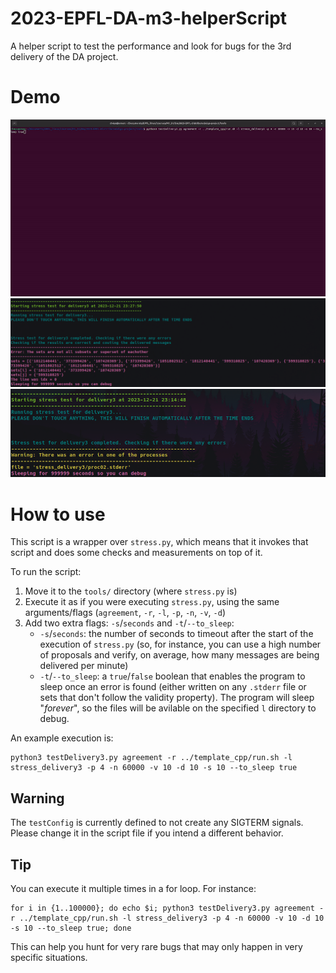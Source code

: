 # 2023-EPFL-DA-m3-helperScript
A helper script to test the performance and look for bugs for the 3rd delivery of the DA project.

# Demo

![Video demo](readmeMedia/videoDemo.gif)
![Not Comparable demo](readmeMedia/notComparable.png)
![Standard Error demo](readmeMedia/stderr.png)

# How to use

This script is a wrapper over `stress.py`, which means that it invokes that script and does some checks and measurements on top of it.  

To run the script:  
1. Move it to the `tools/` directory (where `stress.py` is)
2. Execute it as if you were executing `stress.py`, using the same arguments/flags (`agreement`, `-r`, `-l`, `-p`, `-n`, `-v`, `-d`)
3. Add two extra flags: `-s`/`seconds` and `-t`/`--to_sleep`:
    - `-s`/`seconds`: the number of seconds to timeout after the start of the execution of `stress.py` (so, for instance, you can use a high number of proposals and verify, on average, how many messages are being delivered per minute)
    - `-t`/`--to_sleep`: a `true`/`false` boolean that enables the program to sleep once an error is found (either written on any `.stderr` file or sets that don't follow the validity property). The program will sleep "_forever_", so the files will be avilable on the specified `l` directory to debug.


An example execution is:
```shell
python3 testDelivery3.py agreement -r ../template_cpp/run.sh -l stress_delivery3 -p 4 -n 60000 -v 10 -d 10 -s 10 --to_sleep true
```

## Warning
The `testConfig` is currently defined to not create any SIGTERM signals.  
Please change it in the script file if you intend a different behavior.

## Tip

You can execute it multiple times in a for loop. For instance:
```shell
for i in {1..100000}; do echo $i; python3 testDelivery3.py agreement -r ../template_cpp/run.sh -l stress_delivery3 -p 4 -n 60000 -v 10 -d 10 -s 10 --to_sleep true; done
```
This can help you hunt for very rare bugs that may only happen in very specific situations.